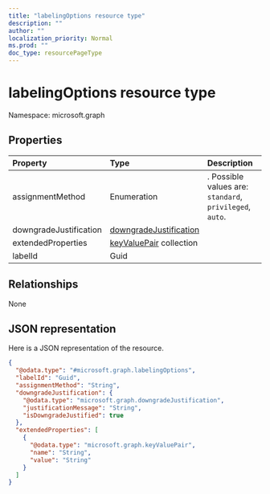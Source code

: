 ```yaml
---
title: "labelingOptions resource type"
description: ""
author: ""
localization_priority: Normal
ms.prod: ""
doc_type: resourcePageType
---
```


# labelingOptions resource type


Namespace: microsoft.graph



## Properties
|Property|Type|Description|
|:---|:---|:---|
|assignmentMethod|Enumeration|. Possible values are: `standard`, `privileged`, `auto`.|
|downgradeJustification|[downgradeJustification](../resources/downgradejustification.md)||
|extendedProperties|[keyValuePair](../resources/keyvaluepair.md) collection||
|labelId|Guid||

## Relationships
None

## JSON representation
Here is a JSON representation of the resource.
<!-- {
  "blockType": "resource",
  "@odata.type": "microsoft.graph.labelingOptions"
}
-->
``` json
{
  "@odata.type": "#microsoft.graph.labelingOptions",
  "labelId": "Guid",
  "assignmentMethod": "String",
  "downgradeJustification": {
    "@odata.type": "microsoft.graph.downgradeJustification",
    "justificationMessage": "String",
    "isDowngradeJustified": true
  },
  "extendedProperties": [
    {
      "@odata.type": "microsoft.graph.keyValuePair",
      "name": "String",
      "value": "String"
    }
  ]
}
```

